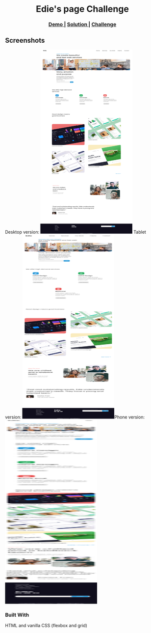 <h1 align="center">Edie's page Challenge</h1>
<div align="center">
  <h3>
    <a href="https://hardcore-galileo-4c1ae9.netlify.app/">
      Demo
    </a>
    <span> | </span>
    <a href="https://github.com/Atanas97/edie-s-page">
      Solution
    </a>
    <span> | </span>
    <a href="https://devchallenges.io/challenges/xobQBuf8zWWmiYMIAZe0">
      Challenge
    </a>
  </h3>
</div>


## Screenshots


  Desktop version: <img src="./img/desktop.png" width="300" height="600"> Tablet version: <img src="./img/tablet.png" width="300" height="600">Phone version: <img src="./img/mobile.png" width="300" height="600">
  
  
  
  

### Built With

<!-- This section should list any major frameworks that you built your project using. Here are a few examples.-->

HTML and vanilla CSS (flexbox and grid)

